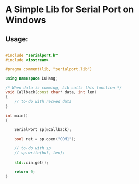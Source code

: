 **A Simple Lib for Serial Port on Windows**
===========================================

Usage:
-------

```C++

#include "serialport.h"
#include <iostream>

#pragma comment(lib, "serialport.lib")

using namespace LuHang;

/* When data is comming, Lib calls this function */
void Callback(const char* data, int len)
{
	// to-do with recved data
}

int main()
{

	SerialPort sp(&Callback);
	
	bool ret = sp.open("COM1");

	// to-do with sp
	// sp.write(buf, len);
	
	std::cin.get();

	return 0;
}

```

